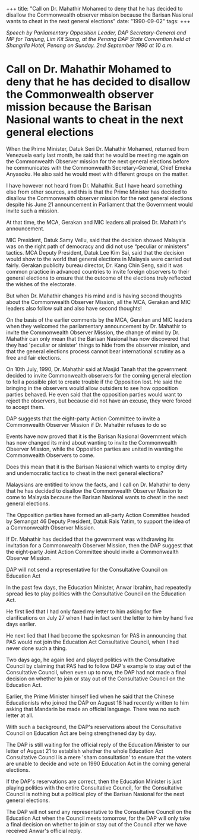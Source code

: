 +++ 
title: "Call on Dr. Mahathir Mohamed to deny that he has decided to disallow the Commonwealth observer mission because the Barisan Nasional wants to cheat in the next general elections"
date: "1990-09-02"
tags:
+++

_Speech by Parliamentary Opposition Leader, DAP Secretary-General and MP for Tanjung, Lim Kit Siang, at the Penang DAP State Convention held at Shangrila Hotel, Penang on Sunday. 2nd September 1990 at 10 a.m._

# Call on Dr. Mahathir Mohamed to deny that he has decided to disallow the Commonwealth observer mission because the Barisan Nasional wants to cheat in the next general elections

When the Prime Minister, Datuk Seri Dr. Mahathir Mohamed, returned from Venezuela early last month, he said that he would be meeting me again on the Commonwealth Observer mission for the next general elections before he communicates with the Commonwealth Secretary-General, Chief Emeka Anyasoku. He also said he would meet with different groups on the matter.</u>

I have however not heard from Dr. Mahathir. But I have heard something else from other sources, and this is that the Prime Minister has decided to disallow the Commonwealth observer mission for the next general elections despite his June 21 announcement in Parliament that the Government would invite such a mission.

At that time, the MCA, Gerakan and MIC leaders all praised Dr. Mahathir's announcement.

MIC President, Datuk Samy Vellu, said that the decision showed Malaysia was on the right path of democracy and did not use “peculiar or ministers” tactics. MCA Deputy President, Datuk Lee Kim Sai, said that the decision would show to the world that general elections in Malaysia were carried out fairly. Gerakan publicity bureau director, Dr. Kang Chin Seng, said it was common practice in advanced countries to invite foreign observers to their general elections to ensure that the outcome of the elections truly reflected the wishes of the electorate.

But when Dr. Mahathir changes his mind and is having second thoughts about the Commonwealth Observer Mission, all the MCA, Gerakan and MIC leaders also follow suit and also have second thoughts!

On the basis of the earlier comments by the MCA, Gerakan and MIC leaders when they welcomed the parliamentary announcement by Dr. Mahathir to invite the Commonwealth Observer Mission, the change of mind by Dr. Mahathir can only mean that the Barisan Nasional has now discovered that they had 'peculiar or sinister' things to hide from the observer mission, and that the general elections process cannot bear international scrutiny as a free and fair elections.

On 10th July, 1990, Dr. Mahathir said at Masjid Tanah that the government decided to invite Commonwealth observers for the coming general election to foil a possible plot to create trouble if the Opposition lost. He said the bringing in the observers would allow outsiders to see how opposition parties behaved. He even said that the opposition parties would want to reject the observers, but because did not have an excuse, they were forced to accept them.

DAP suggests that the eight-party Action Committee to invite a Commonwealth Observer Mission if Dr. Mahathir refuses to do so

Events have now proved that it is the Barisan Nasional Government which has now changed its mind about wanting to invite the Commonwealth Observer Mission, while the Opposition parties are united in wanting the Commonwealth Observers to come.

Does this mean that it is the Barisan Nasional which wants to employ dirty and undemocratic tactics to cheat in the next general elections?

Malaysians are entitled to know the facts, and I call on Dr. Mahathir to deny that he has decided to disallow the Commonwealth Observer Mission to come to Malaysia because the Barisan Nasional wants to cheat in the next general elections.

The Opposition parties have formed an all-party Action Committee headed by Semangat 46 Deputy President, Datuk Rais Yatim, to support the idea of a Commonwealth Observer Mission.

If Dr. Mahathir has decided that the government was withdrawing its invitation for a Commonwealth Observer Mission, then the DAP suggest that the eight-party Joint Action Committee should invite a Commonwealth Observer Mission.

DAP will not send a representative for the Consultative Council on Education Act

In the past few days, the Education Minister, Anwar Ibrahim, had repeatedly spread lies to play politics with the Consultative Council on the Education Act.

He first lied that I had only faxed my letter to him asking for five clarifications on July 27 when I had in fact sent the letter to him by hand five days earlier.

He next lied that I had become the spokesman for PAS in announcing that PAS would not join the Education Act Consultative Council, when I had never done such a thing.

Two days ago, he again lied and played politics with the Consultative Council by claiming that PAS had to follow DAP's example to stay out of the Consultative Council, when even up to now, the DAP had not made a final decision on whether to join or stay out of the Consultative Council on the Education Act.

Earlier, the Prime Minister himself lied when he said that the Chinese Educationists who joined the DAP on August 18 had recently written to him asking that Mandarin be made an official language. There was no such letter at all.

With such a background, the DAP's reservations about the Consultative Council on Education Act are being strengthened day by day.

The DAP is still waiting for the official reply of the Education Minister to our letter of August 21 to establish whether the whole Education Act Consultative Council is a mere 'sham consultation' to ensure that the voters are unable to decide and vote on 1990 Education Act in the coming general elections.

If the DAP's reservations are correct, then the Education Minister is just playing politics with the entire Consultative Council, for the Consultative Council is nothing but a political ploy of the Barisan Nasional for the next general elections.

The DAP will not send any representative to the Consultative Council on the Education Act when the Council meets tomorrow, for the DAP will only take a final decision on whether to join or stay out of the Council after we have received Anwar's official reply.
 
